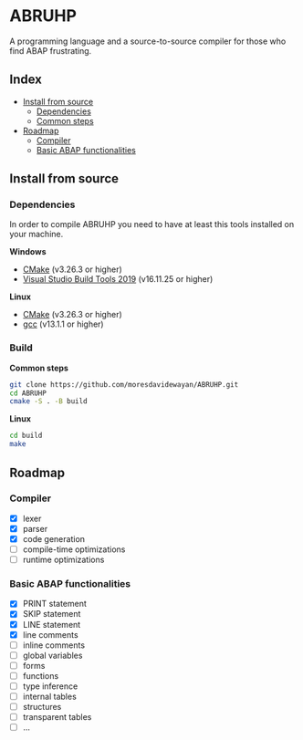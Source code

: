 # ABRUHP
A programming language and a source-to-source compiler for those who find ABAP frustrating.

## Index

- [Install from source](#install-from-source)
    - [Dependencies](#dependencies)
    - [Common steps](#common-steps)
- [Roadmap](#roadmap)
    - [Compiler](#compiler)
    - [Basic ABAP functionalities](#basic-abap-functionalities)

## Install from source

### Dependencies
In order to compile ABRUHP you need to have at least this tools installed on your machine.

**Windows**
- [CMake](https://cmake.org/download/) (v3.26.3 or higher)
- [Visual Studio Build Tools 2019](https://visualstudio.microsoft.com/downloads/) (v16.11.25 or higher)

**Linux**
- [CMake](https://cmake.org/download/) (v3.26.3 or higher)
- [gcc](https://gcc.gnu.org/) (v13.1.1 or higher)


### Build

**Common steps**
```bash
git clone https://github.com/moresdavidewayan/ABRUHP.git
cd ABRUHP
cmake -S . -B build
```

**Linux**
```bash
cd build
make
```

## Roadmap
### Compiler
- [x] lexer
- [x] parser
- [x] code generation
- [ ] compile-time optimizations
- [ ] runtime optimizations

### Basic ABAP functionalities
- [x] PRINT statement
- [x] SKIP statement
- [x] LINE statement
- [x] line comments
- [ ] inline comments
- [ ] global variables
- [ ] forms
- [ ] functions
- [ ] type inference
- [ ] internal tables
- [ ] structures
- [ ] transparent tables
- [ ] ...

